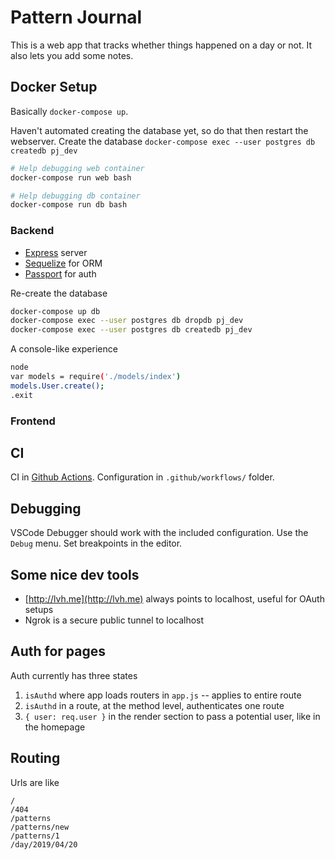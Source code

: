# Pattern Journal

This is a web app that tracks whether things happened on a day or not.
It also lets you add some notes.

## Docker Setup

Basically `docker-compose up`.

Haven't automated creating the database yet, so do that then restart the webserver.
Create the database `docker-compose exec --user postgres db createdb pj_dev`

```bash
# Help debugging web container
docker-compose run web bash

# Help debugging db container
docker-compose run db bash

```

### Backend

- [Express](https://expressjs.com/en/guide/routing.html) server
- [Sequelize](https://sequelize.org/master/manual/getting-started.html) for ORM
- [Passport](http://www.passportjs.org/packages/passport-google-oauth/) for auth

Re-create the database

```bash
docker-compose up db
docker-compose exec --user postgres db dropdb pj_dev
docker-compose exec --user postgres db createdb pj_dev
```

A console-like experience

```bash
node
var models = require('./models/index')
models.User.create();
.exit
```

### Frontend

## CI

CI in [Github Actions](https://github.com/ctro/patternjournal/actions).
Configuration in `.github/workflows/` folder.

## Debugging

VSCode Debugger should work with the included configuration.
Use the `Debug` menu. Set breakpoints in the editor.

## Some nice dev tools

- [http://lvh.me](http://lvh.me) always points to localhost, useful for OAuth setups
- Ngrok is a secure public tunnel to localhost


## Auth for pages

Auth currently has three states

1. `isAuthd` where app loads routers in `app.js` -- applies to entire route
2. `isAuthd` in a route, at the method level, authenticates one route
3. `{ user: req.user }` in the render section to pass a potential user, like in the homepage

## Routing

Urls are like

```
/
/404
/patterns
/patterns/new
/patterns/1
/day/2019/04/20
```